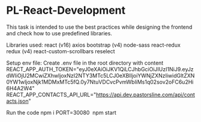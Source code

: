 # PL-React-Development
This task is intended to use the best practices while designing the frontend and check how to use predefined libraries.

Libraries used:
react (v16)
axios
bootstrap (v4)
node-sass
react-redux
redux (v4)
react-custom-scrollbars
reselect

Setup env file:
Create .env file in the root directory with content
REACT_APP_AUTH_TOKEN="eyJ0eXAiOiJKV1QiLCJhbGciOiJIUzI1NiJ9.eyJzdWIiOjU2MCwiZXhwIjoxNzI2NTY3MTc5LCJ0eXBlIjoiYWNjZXNzIiwidGltZXN0YW1wIjoxNjk1MDMxMTc5fQ.0y7NtuVDCvcPvmWbliMs1q02sov2oFC6u2Hi6H4A2W4"
REACT_APP_CONTACTS_API_URL="https://api.dev.pastorsline.com/api/contacts.json"

Run the code
npm i
PORT=30080  npm start




